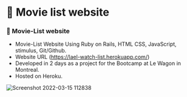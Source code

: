 # 🍿 Movie list website

### 🍿 Movie-List website

- Movie-List Website Using Ruby on Rails, HTML CSS, JavaScript, stimulus, Git/Github.
- Website URL (https://lael-watch-list.herokuapp.com/)
- Developed in 2 days as a project for the Bootcamp at Le Wagon in Montreal.
- Hosted on Heroku.

![Screenshot 2022-03-15 112838](https://user-images.githubusercontent.com/93057752/158446874-3f3b7c4a-f1f3-46b3-8695-b83657d7a14b.png)
